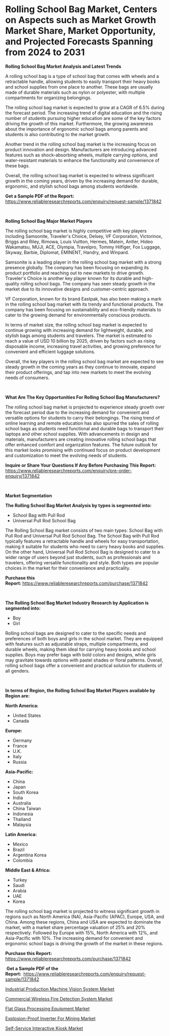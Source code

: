<p><h1>Rolling School Bag Market, Centers on Aspects such as Market Growth Market Share, Market Opportunity, and Projected Forecasts Spanning from 2024 to 2031</h1></p><p><strong>Rolling School Bag Market Analysis and Latest Trends</strong></p>
<p><p>A rolling school bag is a type of school bag that comes with wheels and a retractable handle, allowing students to easily transport their heavy books and school supplies from one place to another. These bags are usually made of durable materials such as nylon or polyester, with multiple compartments for organizing belongings.</p><p>The rolling school bag market is expected to grow at a CAGR of 6.5% during the forecast period. The increasing trend of digital education and the rising number of students pursuing higher education are some of the key factors driving the growth of this market. Furthermore, the growing awareness about the importance of ergonomic school bags among parents and students is also contributing to the market growth.</p><p>Another trend in the rolling school bag market is the increasing focus on product innovation and design. Manufacturers are introducing advanced features such as shock-absorbing wheels, multiple carrying options, and water-resistant materials to enhance the functionality and convenience of these bags.</p><p>Overall, the rolling school bag market is expected to witness significant growth in the coming years, driven by the increasing demand for durable, ergonomic, and stylish school bags among students worldwide.</p></p>
<p><strong>Get a Sample PDF of the Report:&nbsp;</strong> <a href="https://www.reliableresearchreports.com/enquiry/request-sample/1371842">https://www.reliableresearchreports.com/enquiry/request-sample/1371842</a></p>
<p>&nbsp;</p>
<p><strong>Rolling School Bag Major Market Players</strong></p>
<p><p>The rolling school bag market is highly competitive with key players including Samsonite, Traveler's Choice, Delsey, VF Corporation, Victorinox, Briggs and Riley, Rimowa, Louis Vuitton, Hermes, Matein, Antler, Hideo Wakamatsu, MUJI, ACE, Olympia, Travelpro, Tommy Hilfiger, Fox Luggage, Skyway, Barbie, Diplomat, EMINENT, Handry, and Winpard.</p><p>Samsonite is a leading player in the rolling school bag market with a strong presence globally. The company has been focusing on expanding its product portfolio and reaching out to new markets to drive growth. Traveler's Choice is another key player known for its durable and high-quality rolling school bags. The company has seen steady growth in the market due to its innovative designs and customer-centric approach.</p><p>VF Corporation, known for its brand Eastpak, has also been making a mark in the rolling school bag market with its trendy and functional products. The company has been focusing on sustainability and eco-friendly materials to cater to the growing demand for environmentally conscious products.</p><p>In terms of market size, the rolling school bag market is expected to continue growing with increasing demand for lightweight, durable, and stylish bags among students and travelers. The market is estimated to reach a value of USD 10 billion by 2025, driven by factors such as rising disposable income, increasing travel activities, and growing preference for convenient and efficient luggage solutions.</p><p>Overall, the key players in the rolling school bag market are expected to see steady growth in the coming years as they continue to innovate, expand their product offerings, and tap into new markets to meet the evolving needs of consumers.</p></p>
<p>&nbsp;</p>
<p><strong>What Are The Key Opportunities For Rolling School Bag Manufacturers?</strong></p>
<p><p>The rolling school bag market is projected to experience steady growth over the forecast period due to the increasing demand for convenient and versatile options for students to carry their belongings. The rising trend of online learning and remote education has also spurred the sales of rolling school bags as students need functional and durable bags to transport their laptops and other school supplies. With advancements in design and materials, manufacturers are creating innovative rolling school bags that offer enhanced comfort and organization features. The future outlook for this market looks promising with continued focus on product development and customization to meet the evolving needs of students.</p></p>
<p><strong>Inquire or Share Your Questions If Any Before Purchasing This Report:</strong> <a href="https://www.reliableresearchreports.com/enquiry/pre-order-enquiry/1371842">https://www.reliableresearchreports.com/enquiry/pre-order-enquiry/1371842</a></p>
<p>&nbsp;</p>
<p><strong>Market Segmentation</strong></p>
<p><strong>The Rolling School Bag Market Analysis by types is segmented into:</strong></p>
<p><ul><li>School Bag with Pull Rod</li><li>Universal Pull Rod School Bag</li></ul></p>
<p><p>The Rolling School Bag market consists of two main types: School Bag with Pull Rod and Universal Pull Rod School Bag. The School Bag with Pull Rod typically features a retractable handle and wheels for easy transportation, making it suitable for students who need to carry heavy books and supplies. On the other hand, Universal Pull Rod School Bag is designed to cater to a wider range of users beyond just students, such as professionals and travelers, offering versatile functionality and style. Both types are popular choices in the market for their convenience and practicality.</p></p>
<p><strong>Purchase this Report:&nbsp;</strong><a href="https://www.reliableresearchreports.com/purchase/1371842">https://www.reliableresearchreports.com/purchase/1371842</a></p>
<p>&nbsp;</p>
<p><strong>The Rolling School Bag Market Industry Research by Application is segmented into:</strong></p>
<p><ul><li>Boy</li><li>Girl</li></ul></p>
<p><p>Rolling school bags are designed to cater to the specific needs and preferences of both boys and girls in the school market. They are equipped with features such as adjustable straps, multiple compartments, and durable wheels, making them ideal for carrying heavy books and school supplies. Boys may prefer bags with bold colors and designs, while girls may gravitate towards options with pastel shades or floral patterns. Overall, rolling school bags offer a convenient and practical solution for students of all genders.</p></p>
<p>&nbsp;</p>
<p><strong>In terms of Region, the Rolling School Bag Market Players available by Region are:</strong></p>
<p>
    <p> <strong> North America: </strong>
        <ul>
            <li>United States</li>
            <li>Canada</li>
        </ul>
        </p> 
    <p> <strong> Europe: </strong>
        <ul>
            <li>Germany</li>
            <li>France</li>
            <li>U.K.</li>
            <li>Italy</li>
            <li>Russia</li>
        </ul>
        </p> 
    <p> <strong> Asia-Pacific: </strong>
        <ul>
            <li>China</li>
            <li>Japan</li>
            <li>South Korea</li>
            <li>India</li>
            <li>Australia</li>
            <li>China Taiwan</li>
            <li>Indonesia</li>
            <li>Thailand</li>
            <li>Malaysia</li>
        </ul>
        </p> 
    <p> <strong> Latin America: </strong>
        <ul>
            <li>Mexico</li>
            <li>Brazil</li>
            <li>Argentina Korea</li>
            <li>Colombia</li>
        </ul>
        </p> 
    <p> <strong> Middle East & Africa: </strong>
        <ul>
            <li>Turkey</li>
            <li>Saudi</li>
            <li>Arabia</li>
            <li>UAE</li>
            <li>Korea</li>
        </ul>
    </p>
    </p>
<p><p>The rolling school bag market is projected to witness significant growth in regions such as North America (NA), Asia-Pacific (APAC), Europe, USA, and China. Among these regions, China and USA are expected to dominate the market, with a market share percentage valuation of 25% and 20% respectively. Followed by Europe with 15%, North America with 12%, and Asia-Pacific with 10%. The increasing demand for convenient and ergonomic school bags is driving the growth of the market in these regions.</p></p>
<p><strong>Purchase this Report: </strong><a href="https://www.reliableresearchreports.com/purchase/1371842">https://www.reliableresearchreports.com/purchase/1371842</a></p>
<p>&nbsp;<strong>Get a Sample PDF of the Report:&nbsp;&nbsp;</strong><a href="https://www.reliableresearchreports.com/enquiry/request-sample/1371842">https://www.reliableresearchreports.com/enquiry/request-sample/1371842</a></p>
<p><strong></strong></p>
<p><p><a href="https://medium.com/p/32fcbdef1cd7/edit">Industrial Production Machine Vision System Market</a></p><p><a href="https://medium.com/@carolclarkson766/commercial-wireless-fire-detection-system-nbsp-market-focuses-on-market-share-size-and-projected-29c6be7120a7">Commercial Wireless Fire Detection System Market</a></p><p><a href="https://medium.com/@donaldortega4f/flat-glass-processing-equipment-market-outlook-industry-overview-and-forecast-2024-to-2031-1dbd714e8da1">Flat Glass Processing Equipment Market</a></p><p><a href="https://medium.com/p/3b9e72e288e0/edit">Explosion-Proof Inverter For Mining Market</a></p><p><a href="https://medium.com/@carolclarkson766/self-service-interactive-kiosk-market-furnishes-information-on-market-share-market-trends-and-1cd5e9abc69e">Self-Service Interactive Kiosk Market</a></p></p>